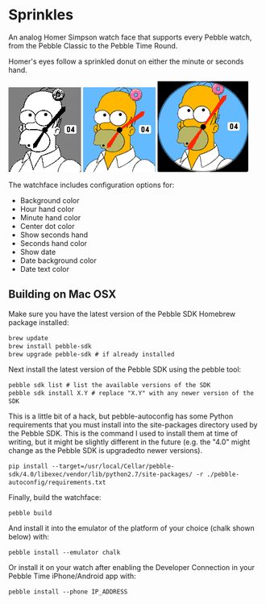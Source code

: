 # Sprinkles

An analog Homer Simpson watch face that supports every Pebble watch, from the Pebble Classic to the Pebble Time Round.


Homer's eyes follow a sprinkled donut on either the minute or seconds hand.

![Aplite screenshot](images/aplite.gif)
![Basalt screenshot](images/basalt.gif)
![Chalk screenshot](images/chalk.gif)

The watchface includes configuration options for:
* Background color
* Hour hand color
* Minute hand color
* Center dot color
* Show seconds hand
* Seconds hand color
* Show date
* Date background color
* Date text color

## Building on Mac OSX

Make sure you have the latest version of the Pebble SDK Homebrew package installed:

```
brew update
brew install pebble-sdk
brew upgrade pebble-sdk # if already installed
```

Next install the latest version of the Pebble SDK using the pebble tool:

```
pebble sdk list # list the available versions of the SDK
pebble sdk install X.Y # replace "X.Y" with any newer version of the SDK
```

This is a little bit of a hack, but pebble-autoconfig has some Python requirements that you must install into the site-packages directory used by the Pebble SDK. This is the command I used to install them at time of writing, but it might be slightly different in the future (e.g. the "4.0" might change as the Pebble SDK is upgradedto newer versions).

```
pip install --target=/usr/local/Cellar/pebble-sdk/4.0/libexec/vendor/lib/python2.7/site-packages/ -r ./pebble-autoconfig/requirements.txt
```

Finally, build the watchface:

```
pebble build
```

And install it into the emulator of the platform of your choice (chalk shown below) with:

```
pebble install --emulator chalk
```

Or install it on your watch after enabling the Developer Connection in your Pebble Time iPhone/Android app with:

```
pebble install --phone IP_ADDRESS
```
